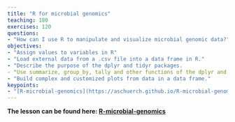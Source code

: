 ```yaml
---
title: "R for microbial genomics"
teaching: 180
exercises: 120
questions:
- "How can I use R to manipulate and visualize microbial genomic data?"
objectives:
- "Assign values to variables in R"
- "Load external data from a .csv file into a data frame in R."
- "Describe the purpose of the dplyr and tidyr packages.
- "Use summarize, group_by, tally and other functions of the dplyr and tidyr packages to manipulate data in a data frame."
- "Build complex and customized plots from data in a data frame."
keypoints:
- "[R-microbial-genomics](https://aschuerch.github.io/R-microbial-genomics/)"
---
```



**The lesson can be found here: [R-microbial-genomics](https://aschuerch.github.io/R-microbial-genomics/)**


